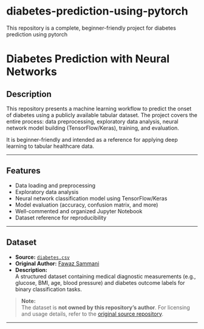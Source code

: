 # diabetes-prediction-using-pytorch
This repository is a complete, beginner-friendly project for diabetes prediction using pytorch


# Diabetes Prediction with Neural Networks

## Description

This repository presents a machine learning workflow to predict the onset of diabetes using a publicly available tabular dataset. The project covers the entire process: data preprocessing, exploratory data analysis, neural network model building (TensorFlow/Keras), training, and evaluation.

It is beginner-friendly and intended as a reference for applying deep learning to tabular healthcare data.

---

## Features

- Data loading and preprocessing  
- Exploratory data analysis  
- Neural network classification model using TensorFlow/Keras  
- Model evaluation (accuracy, confusion matrix, and more)  
- Well-commented and organized Jupyter Notebook  
- Dataset reference for reproducibility

---

## Dataset

- **Source:** [`diabetes.csv`](https://github.com/fawazsammani/The-Complete-Neural-Networks-Bootcamp-Theory-Applications/blob/master/diabetes.csv)  
- **Original Author:** [Fawaz Sammani](https://github.com/fawazsammani)  
- **Description:**  
  A structured dataset containing medical diagnostic measurements (e.g., glucose, BMI, age, blood pressure) and diabetes outcome labels for binary classification tasks.

> **Note:**  
> The dataset is **not owned by this repository’s author**. For licensing and usage details, refer to the [original source repository](https://github.com/fawazsammani/The-Complete-Neural-Networks-Bootcamp-Theory-Applications).

---
